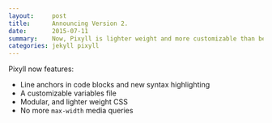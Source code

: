 ```yaml
---
layout:     post
title:      Announcing Version 2.
date:       2015-07-11
summary:    Now, Pixyll is lighter weight and more customizable than before.
categories: jekyll pixyll
---
```



Pixyll now features:

* Line anchors in code blocks and new syntax highlighting
* A customizable variables file
* Modular, and lighter weight CSS
* No more `max-width` media queries
